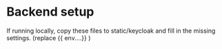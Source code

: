 Backend setup
=============

If running locally, copy these files to static/keycloak
and fill in the missing settings. (replace {{ env....}} )

